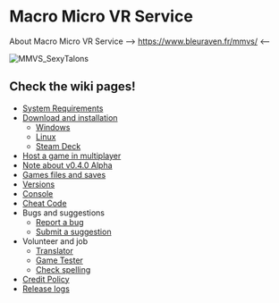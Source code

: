 # Macro Micro VR Service

About Macro Micro VR Service --> https://www.bleuraven.fr/mmvs/ <--

![MMVS_SexyTalons](https://user-images.githubusercontent.com/7216958/154977012-87b35140-d851-445e-9328-b4a5e370116c.jpg)

## Check the wiki pages!
- [System Requirements](https://github.com/xavier150/MMVS/wiki/System-requirements)
- [Download and installation](https://github.com/xavier150/MMVS/wiki/Download-and-installation)
  - [Windows](https://github.com/xavier150/MMVS/wiki/Download-and-installation-(Windows))  
  - [Linux](https://github.com/xavier150/MMVS/wiki/Download-and-installation-(Linux))  
  - [Steam Deck](https://github.com/xavier150/MMVS/wiki/Download-and-installation-(Steam-Deck))  
- [Host a game in multiplayer](https://github.com/xavier150/MMVS/wiki/Host)
- [Note about v0.4.0 Alpha](https://github.com/xavier150/MMVS/wiki/v0.4.0-Alpha)
- [Games files and saves](https://github.com/xavier150/MMVS/wiki/Save)
- [Versions](https://github.com/xavier150/MMVS/wiki/Versions)
- [Console](https://github.com/xavier150/MMVS/wiki/Console)
- [Cheat Code](https://github.com/xavier150/MMVS/wiki/Cheat-Code)
- Bugs and suggestions
  - [Report a bug](https://github.com/xavier150/MMVS/wiki/Bug-Report)
  - [Submit a suggestion](https://github.com/xavier150/MMVS/wiki/Suggestion)
- Volunteer and job
  - [Translator](https://github.com/xavier150/MMVS/wiki/Translator)
  - [Game Tester](https://github.com/xavier150/MMVS/wiki/Game-Tester)
  - [Check spelling](https://github.com/xavier150/MMVS/wiki/Check-spelling)
- [Credit Policy](https://github.com/xavier150/MMVS/wiki/Credit-Policy)
- [Release logs](https://github.com/xavier150/MMVS/wiki/Release-logs)
